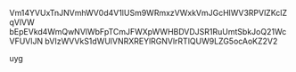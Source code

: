 Vm14YVUxTnJNVmhWV0d4V1lUSm9WRmxzVWxkVmJGcHlWV3RPVlZKclZqVlVW
bEpEVkd4WmQwNVlWbFpTCmJFWXpWWHBDVDJSR1RuUmtSbkJoQ21WcVFUVlJN
bVIzWVVkS1dWUlVNRXREYlRGNVlrRTlQUW9LZG5ocAoKZ2V2

uyg